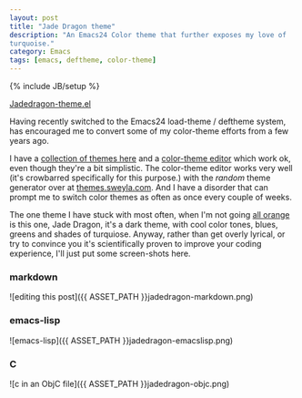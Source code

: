 ```yaml
---
layout: post
title: "Jade Dragon theme"
description: "An Emacs24 Color theme that further exposes my love of
turquoise."
category: Emacs
tags: [emacs, deftheme, color-theme]
---
```

{% include JB/setup %}

<a href="{{ ASSET_PATH }}Jadedragon-theme.el" class="btn
btn-primary btn-large">Jadedragon-theme.el</a>

Having recently switched to the Emacs24 load-theme / deftheme system,
has encouraged me to convert some of my color-theme efforts from a few
years ago.

I have a
[collection of themes here](http://jasonm23.github.com/#emacs-themes)
and a
[color-theme editor](http://jasonm23.github.com/#emacs-theme-editor)
which work ok, even though they're a bit simplistic.  The color-theme
editor works very well (it's crowbarred specifically for this
purpose.) with the *random* theme generator over at
[themes.sweyla.com](http://themes.sweyla.com).  And I have a disorder
that can prompt me to switch color themes as often as once every couple of weeks.

The one theme I have stuck with most often, when I'm not going
[all orange](http://jasonm23.github.com/EmacsFodder/Emacs/2012/07/02/tangerine-theme)
is this one, Jade Dragon, it's a dark theme, with cool color tones,
blues, greens and shades of turquiose. Anyway, rather than get overly
lyrical, or try to convince you it's scientifically proven to improve
your coding experience, I'll just put some screen-shots here.

### markdown

![editing this post]({{ ASSET_PATH }}jadedragon-markdown.png)

### emacs-lisp

![emacs-lisp]({{ ASSET_PATH }}jadedragon-emacslisp.png)

### C 

![c in an ObjC file]({{ ASSET_PATH }}jadedragon-objc.png)

